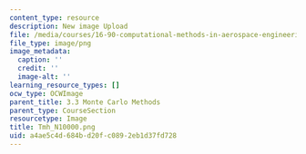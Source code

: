 ```yaml
---
content_type: resource
description: New image Upload
file: /media/courses/16-90-computational-methods-in-aerospace-engineering-spring-2014/a4ae5c4d684bd20fc0892eb1d37fd728_Tmh_N10000.png
file_type: image/png
image_metadata:
  caption: ''
  credit: ''
  image-alt: ''
learning_resource_types: []
ocw_type: OCWImage
parent_title: 3.3 Monte Carlo Methods
parent_type: CourseSection
resourcetype: Image
title: Tmh_N10000.png
uid: a4ae5c4d-684b-d20f-c089-2eb1d37fd728
---
```

